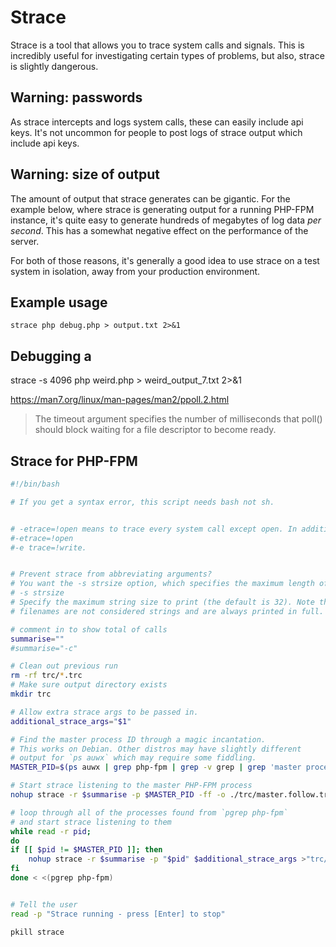 # Strace

Strace is a tool that allows you to trace system calls and signals. This is incredibly useful for investigating certain types of problems, but also, strace is slightly dangerous.

## Warning: passwords

As strace intercepts and logs system calls, these can easily include api keys. It's not uncommon for people to post logs of strace output which include api keys. 

## Warning: size of output

The amount of output that strace generates can be gigantic. For the example below, where strace is generating output for a running PHP-FPM instance, it's quite easy to generate hundreds of megabytes of log data _per second_. This has a somewhat negative effect on the performance of the server.

For both of those reasons, it's generally a good idea to use strace on a test system in isolation, away from your production environment.

## Example usage

```
strace php debug.php > output.txt 2>&1
```




## Debugging a 



strace -s 4096 php weird.php > weird_output_7.txt 2>&1

https://man7.org/linux/man-pages/man2/ppoll.2.html

> The timeout argument specifies the number of milliseconds that
poll() should block waiting for a file descriptor to become
ready.


## Strace for PHP-FPM


```bash
#!/bin/bash

# If you get a syntax error, this script needs bash not sh.


# -etrace=!open means to trace every system call except open. In addition, the special values all and none have the obvious meanings.
#-etrace=!open
#-e trace=!write.


# Prevent strace from abbreviating arguments?
# You want the -s strsize option, which specifies the maximum length of a string to display (the default is 32).
# -s strsize
# Specify the maximum string size to print (the default is 32). Note that
# filenames are not considered strings and are always printed in full.

# comment in to show total of calls
summarise=""
#summarise="-c"

# Clean out previous run
rm -rf trc/*.trc
# Make sure output directory exists 
mkdir trc

# Allow extra strace args to be passed in.
additional_strace_args="$1"

# Find the master process ID through a magic incantation.
# This works on Debian. Other distros may have slightly different 
# output for `ps auwx` which may require some fiddling.
MASTER_PID=$(ps auwx | grep php-fpm | grep -v grep | grep 'master process'  | cut -d ' ' -f 7)

# Start strace listening to the master PHP-FPM process
nohup strace -r $summarise -p $MASTER_PID -ff -o ./trc/master.follow.trc >"trc/master.$MASTER_PID.trc" 2>&1 &

# loop through all of the processes found from `pgrep php-fpm`
# and start strace listening to them
while read -r pid;
do
if [[ $pid != $MASTER_PID ]]; then
    nohup strace -r $summarise -p "$pid" $additional_strace_args >"trc/$pid.summary.trc" 2>&1 &
fi
done < <(pgrep php-fpm)


# Tell the user 
read -p "Strace running - press [Enter] to stop"

pkill strace
```